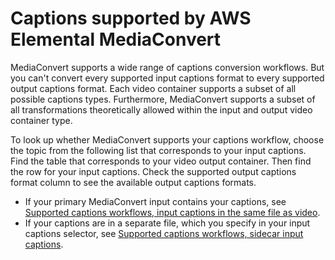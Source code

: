 # Captions supported by AWS Elemental MediaConvert<a name="captions-support-tables"></a>

MediaConvert supports a wide range of captions conversion workflows\. But you can't convert every supported input captions format to every supported output captions format\. Each video container supports a subset of all possible captions types\. Furthermore, MediaConvert supports a subset of all transformations theoretically allowed within the input and output video container type\.

To look up whether MediaConvert supports your captions workflow, choose the topic from the following list that corresponds to your input captions\. Find the table that corresponds to your video output container\. Then find the row for your input captions\. Check the supported output captions format column to see the available output captions formats\.
+ If your primary MediaConvert input contains your captions, see [Supported captions workflows, input captions in the same file as video](captions-support-tables-by-container-type.md)\.
+ If your captions are in a separate file, which you specify in your input captions selector, see [Supported captions workflows, sidecar input captions](sidecar-captions-support-tables-by-container-type.md)\.